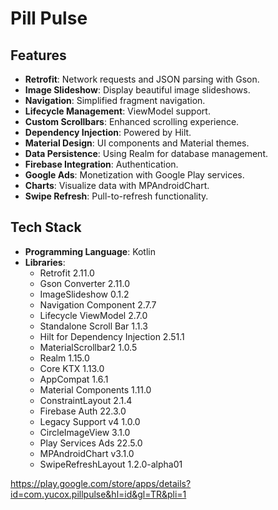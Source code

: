 # Pill Pulse

## Features

- **Retrofit**: Network requests and JSON parsing with Gson.
- **Image Slideshow**: Display beautiful image slideshows.
- **Navigation**: Simplified fragment navigation.
- **Lifecycle Management**: ViewModel support.
- **Custom Scrollbars**: Enhanced scrolling experience.
- **Dependency Injection**: Powered by Hilt.
- **Material Design**: UI components and Material themes.
- **Data Persistence**: Using Realm for database management.
- **Firebase Integration**: Authentication.
- **Google Ads**: Monetization with Google Play services.
- **Charts**: Visualize data with MPAndroidChart.
- **Swipe Refresh**: Pull-to-refresh functionality.

## Tech Stack

- **Programming Language**: Kotlin
- **Libraries**:
  - Retrofit 2.11.0
  - Gson Converter 2.11.0
  - ImageSlideshow 0.1.2
  - Navigation Component 2.7.7
  - Lifecycle ViewModel 2.7.0
  - Standalone Scroll Bar 1.1.3
  - Hilt for Dependency Injection 2.51.1
  - MaterialScrollbar2 1.0.5
  - Realm 1.15.0
  - Core KTX 1.13.0
  - AppCompat 1.6.1
  - Material Components 1.11.0
  - ConstraintLayout 2.1.4
  - Firebase Auth 22.3.0
  - Legacy Support v4 1.0.0
  - CircleImageView 3.1.0
  - Play Services Ads 22.5.0
  - MPAndroidChart v3.1.0
  - SwipeRefreshLayout 1.2.0-alpha01

 https://play.google.com/store/apps/details?id=com.yucox.pillpulse&hl=id&gl=TR&pli=1

